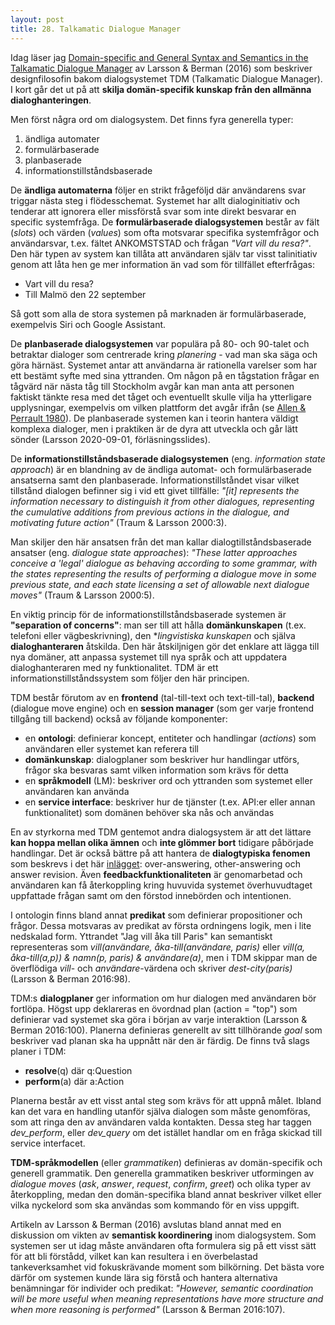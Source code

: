 ```yaml
---
layout: post
title: 28. Talkamatic Dialogue Manager
---
```


Idag läser jag [Domain-specific and General Syntax and Semantics in the Talkamatic Dialogue Manager](http://www.cssp.cnrs.fr/eiss11/eiss11_larsson-and-berman.pdf) av Larsson & Berman (2016) som beskriver designfilosofin bakom dialogsystemet TDM (Talkamatic Dialogue Manager). I kort går det ut på att **skilja domän-specifik kunskap från den allmänna dialoghanteringen**. 

Men först några ord om dialogsystem. Det finns fyra generella typer:<br>
1) ändliga automater<br>
2) formulärbaserade<br>
3) planbaserade<br>
4) informationstillståndsbaserade<br>

De **ändliga automaterna** följer en strikt frågeföljd där användarens svar triggar nästa steg i flödesschemat. Systemet har allt dialoginitiativ och tenderar att ignorera eller missförstå svar som inte direkt besvarar en specific systemfråga. De **formulärbaserade dialogsystemen** består av fält (*slots*) och värden (*values*) som ofta motsvarar specifika systemfrågor och användarsvar, t.ex. fältet ANKOMSTSTAD och frågan *"Vart vill du resa?"*. Den här typen av system kan tillåta att användaren själv tar visst talinitiativ genom att låta hen ge mer information än vad som för tillfället efterfrågas:<br>
- Vart vill du resa?<br>
- Till Malmö den 22 september

Så gott som alla de stora systemen på marknaden är formulärbaserade, exempelvis Siri och Google Assistant. 

De **planbaserade dialogsystemen** var populära på 80- och 90-talet och betraktar dialoger som centrerade kring *planering* - vad man ska säga och göra härnäst. Systemet antar att användarna är rationella varelser som har ett bestämt syfte med sina yttranden. Om någon på en tågstation frågar en tågvärd när nästa tåg till Stockholm avgår kan man anta att personen faktiskt tänkte resa med det tåget och eventuellt skulle vilja ha ytterligare upplysningar, exempelvis om vilken plattform det avgår ifrån (se [Allen & Perrault 1980](https://nlp.stanford.edu/acvogel/allenperrault.pdf)). De planbaserade systemen kan i teorin hantera väldigt komplexa dialoger, men i praktiken är de dyra att utveckla och går lätt sönder (Larsson 2020-09-01, förläsningsslides).

De **informationstillståndsbaserade dialogsystemen** (eng. *information state approach*) är en blandning av de ändliga automat- och formulärbaserade ansatserna samt den planbaserade. Informationstillståndet visar vilket tillstånd dialogen befinner sig i vid ett givet tillfälle: *"[it] represents the information necessary to distinguish it from other dialogues, representing the cumulative additions from previous actions in the dialogue, and motivating future action"* (Traum & Larsson 2000:3). 

Man skiljer den här ansatsen från det man kallar dialogtillståndsbaserade ansatser (eng. *dialogue state approaches*): *"These latter approaches conceive a 'legal' dialogue as behaving according to some grammar, with the states representing the results of performing a dialogue move in some previous state, and each state licensing a set of allowable next dialogue moves"* (Traum & Larsson 2000:5). 

En viktig princip för de informationstillståndsbaserade systemen är **"separation of concerns"**: man ser till att hålla **domänkunskapen** (t.ex. telefoni eller vägbeskrivning), den **lingvistiska kunskapen* och själva **dialoghanteraren** åtskilda. Den här åtskiljnigen gör det enklare att lägga till nya domäner, att anpassa systemet till nya språk och att uppdatera dialoghanteraren med ny funktionalitet. TDM är ett informationstillståndssystem som följer den här principen. 

TDM består förutom av en **frontend** (tal-till-text och text-till-tal), **backend** (dialogue move engine) och en **session manager** (som ger varje frontend tillgång till backend) också av följande komponenter:<br>
- en **ontologi**: definierar koncept, entiteter och handlingar (*actions*) som användaren eller systemet kan referera till<br> 
- **domänkunskap**: dialogplaner som beskriver hur handlingar utförs, frågor ska besvaras samt vilken information som krävs för detta<br>  
- en **språkmodell** (LM): beskriver ord och yttranden som systemet eller användaren kan använda<br>
- en **service interface**: beskriver hur de tjänster (t.ex. API:er eller annan funktionalitet) som domänen behöver ska nås och användas<br>

En av styrkorna med TDM gentemot andra dialogsystem är att det lättare **kan hoppa mellan olika ämnen** och **inte glömmer bort** tidigare påbörjade handlingar. Det är också bättre på att hantera de **dialogtypiska fenomen** som beskrevs i det här [inlägget](https://datatjej.github.io/Larsson-(2015)-och-Larsson-(2017)/): over-answering, other-answering och answer revision. Även **feedbackfunktionaliteten** är genomarbetad och användaren kan få återkoppling kring huvuvida systemet överhuvudtaget uppfattade frågan samt om den förstod innebörden och intentionen.

I ontologin finns bland annat **predikat** som definierar propositioner och frågor. Dessa motsvaras av predikat av första ordningens logik, men i lite nedskalad form. Yttrandet "Jag vill åka till Paris" kan semantiskt representeras som *vill(användare, åka-till(användare, paris)* eller *vill(a, åka-till(a,p)) & namn(p, paris) & användare(a)*, men i TDM skippar man de överflödiga *vill*- och *användare*-värdena och skriver *dest-city(paris)* (Larsson & Berman 2016:98). 

TDM:s **dialogplaner** ger information om hur dialogen med användaren bör fortlöpa. Högst upp deklareras en övordnad plan (action = "top") som definierar vad systemet ska göra i början av varje interaktion (Larsson & Berman 2016:100). Planerna definieras generellt av sitt tillhörande *goal* som beskriver vad planan ska ha uppnått när den är färdig. De finns två slags planer i TDM:<br>
- **resolve**(q) där q:Question<br>
- **perform**(a) där a:Action

Planerna består av ett visst antal steg som krävs för att uppnå målet. Ibland kan det vara en handling utanför själva dialogen som måste genomföras, som att ringa den av användaren valda kontakten. Dessa steg har taggen *dev_perform*, eller *dev_query* om det istället handlar om en fråga skickad till service interfacet.

**TDM-språkmodellen** (eller *grammatiken*) definieras av domän-specifik och generell grammatik. Den generella grammatiken beskriver utformingen av *dialogue moves* (*ask*, *answer*, *request*, *confirm*, *greet*) och olika typer av återkoppling, medan den domän-specifika bland annat beskriver vilket eller vilka nyckelord som ska användas som kommando för en viss uppgift.

Artikeln av Larsson & Berman (2016) avslutas bland annat med en diskussion om vikten av **semantisk koordinering** inom dialogsystem. Som systemen ser ut idag måste användaren ofta formulera sig på ett visst sätt för att bli förstådd, vilket kan kan resultera i en överbelastad tankeverksamhet vid fokuskrävande moment som bilkörning. Det bästa vore därför om systemen kunde lära sig förstå och hantera alternativa benämningar för individer och predikat: *"However, semantic coordination will be more useful when meaning representations have more structure and when more reasoning is performed"* (Larsson & Berman 2016:107).
